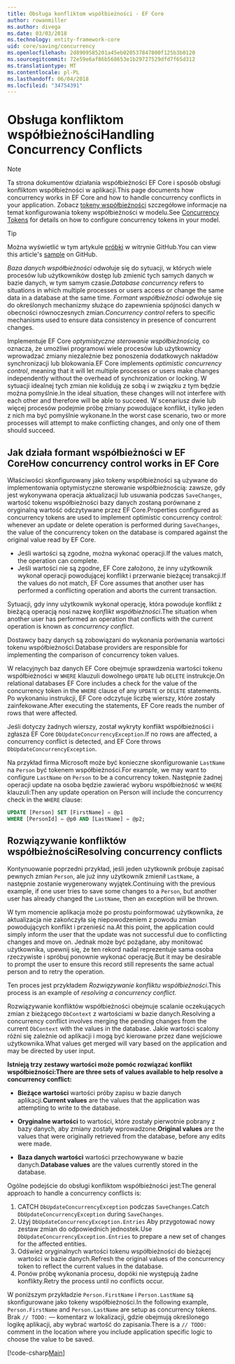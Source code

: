 ```yaml
---
title: Obsługa konfliktom współbieżności - EF Core
author: rowanmiller
ms.author: divega
ms.date: 03/03/2018
ms.technology: entity-framework-core
uid: core/saving/concurrency
ms.openlocfilehash: 2d8909585201a45eb020537847800f125b3b0120
ms.sourcegitcommit: 72e59e6af86b568653e1b29727529dfd7f65d312
ms.translationtype: MT
ms.contentlocale: pl-PL
ms.lasthandoff: 06/04/2018
ms.locfileid: "34754391"
---
```

# <a name="handling-concurrency-conflicts"></a><span data-ttu-id="981db-102">Obsługa konfliktom współbieżności</span><span class="sxs-lookup"><span data-stu-id="981db-102">Handling Concurrency Conflicts</span></span>

> [!NOTE]
> <span data-ttu-id="981db-103">Ta strona dokumentów działania współbieżności EF Core i sposób obsługi konfliktom współbieżności w aplikacji.</span><span class="sxs-lookup"><span data-stu-id="981db-103">This page documents how concurrency works in EF Core and how to handle concurrency conflicts in your application.</span></span> <span data-ttu-id="981db-104">Zobacz [tokeny współbieżności](xref:core/modeling/concurrency) szczegółowe informacje na temat konfigurowania tokeny współbieżności w modelu.</span><span class="sxs-lookup"><span data-stu-id="981db-104">See [Concurrency Tokens](xref:core/modeling/concurrency) for details on how to configure concurrency tokens in your model.</span></span>

> [!TIP]
> <span data-ttu-id="981db-105">Można wyświetlić w tym artykule [próbki](https://github.com/aspnet/EntityFramework.Docs/tree/master/samples/core/Saving/Saving/Concurrency/) w witrynie GitHub.</span><span class="sxs-lookup"><span data-stu-id="981db-105">You can view this article's [sample](https://github.com/aspnet/EntityFramework.Docs/tree/master/samples/core/Saving/Saving/Concurrency/) on GitHub.</span></span>

<span data-ttu-id="981db-106">_Baza danych współbieżności_ odwołuje się do sytuacji, w których wiele procesów lub użytkowników dostęp lub zmienić tych samych danych w bazie danych, w tym samym czasie.</span><span class="sxs-lookup"><span data-stu-id="981db-106">_Database concurrency_ refers to situations in which multiple processes or users access or change the same data in a database at the same time.</span></span> <span data-ttu-id="981db-107">_Formant współbieżności_ odwołuje się do określonych mechanizmy służące do zapewnienia spójności danych w obecności równoczesnych zmian.</span><span class="sxs-lookup"><span data-stu-id="981db-107">_Concurrency control_ refers to specific mechanisms used to ensure data consistency in presence of concurrent changes.</span></span>

<span data-ttu-id="981db-108">Implementuje EF Core _optymistyczne sterowanie współbieżnością_, co oznacza, że umożliwi programowi wiele procesów lub użytkownicy wprowadzać zmiany niezależnie bez ponoszenia dodatkowych nakładów synchronizacji lub blokowania.</span><span class="sxs-lookup"><span data-stu-id="981db-108">EF Core implements _optimistic concurrency control_, meaning that it will let multiple processes or users make changes independently without the overhead of synchronization or locking.</span></span> <span data-ttu-id="981db-109">W sytuacji idealnej tych zmian nie kolidują ze sobą i w związku z tym będzie można pomyślnie.</span><span class="sxs-lookup"><span data-stu-id="981db-109">In the ideal situation, these changes will not interfere with each other and therefore will be able to succeed.</span></span> <span data-ttu-id="981db-110">W scenariusz dwie lub więcej procesów podejmie próbę zmiany powodujące konflikt, i tylko jeden z nich ma być pomyślnie wykonane.</span><span class="sxs-lookup"><span data-stu-id="981db-110">In the worst case scenario, two or more processes will attempt to make conflicting changes, and only one of them should succeed.</span></span>

## <a name="how-concurrency-control-works-in-ef-core"></a><span data-ttu-id="981db-111">Jak działa formant współbieżności w EF Core</span><span class="sxs-lookup"><span data-stu-id="981db-111">How concurrency control works in EF Core</span></span>

<span data-ttu-id="981db-112">Właściwości skonfigurowany jako tokeny współbieżności są używane do implementowania optymistyczne sterowanie współbieżnością: zawsze, gdy jest wykonywana operacja aktualizacji lub usuwania podczas `SaveChanges`, wartość tokenu współbieżności bazy danych zostaną porównane z oryginalną wartość odczytywane przez EF Core.</span><span class="sxs-lookup"><span data-stu-id="981db-112">Properties configured as concurrency tokens are used to implement optimistic concurrency control: whenever an update or delete operation is performed during `SaveChanges`, the value of the concurrency token on the database is compared against the original value read by EF Core.</span></span>

- <span data-ttu-id="981db-113">Jeśli wartości są zgodne, można wykonać operacji.</span><span class="sxs-lookup"><span data-stu-id="981db-113">If the values match, the operation can complete.</span></span>
- <span data-ttu-id="981db-114">Jeśli wartości nie są zgodne, EF Core założono, że inny użytkownik wykonał operacji powodującej konflikt i przerwanie bieżącej transakcji.</span><span class="sxs-lookup"><span data-stu-id="981db-114">If the values do not match, EF Core assumes that another user has performed a conflicting operation and aborts the current transaction.</span></span>

<span data-ttu-id="981db-115">Sytuacji, gdy inny użytkownik wykonał operację, która powoduje konflikt z bieżącą operacją nosi nazwę _konflikt współbieżności_.</span><span class="sxs-lookup"><span data-stu-id="981db-115">The situation when another user has performed an operation that conflicts with the current operation is known as _concurrency conflict_.</span></span>

<span data-ttu-id="981db-116">Dostawcy bazy danych są zobowiązani do wykonania porównania wartości tokenu współbieżności.</span><span class="sxs-lookup"><span data-stu-id="981db-116">Database providers are responsible for implementing the comparison of concurrency token values.</span></span>

<span data-ttu-id="981db-117">W relacyjnych baz danych EF Core obejmuje sprawdzenia wartości tokenu współbieżności w `WHERE` klauzuli dowolnego `UPDATE` lub `DELETE` instrukcje.</span><span class="sxs-lookup"><span data-stu-id="981db-117">On relational databases EF Core includes a check for the value of the concurrency token in the `WHERE` clause of any `UPDATE` or `DELETE` statements.</span></span> <span data-ttu-id="981db-118">Po wykonaniu instrukcji, EF Core odczytuje liczbę wierszy, które zostały zainfekowane.</span><span class="sxs-lookup"><span data-stu-id="981db-118">After executing the statements, EF Core reads the number of rows that were affected.</span></span>

<span data-ttu-id="981db-119">Jeśli dotyczy żadnych wierszy, został wykryty konflikt współbieżności i zgłasza EF Core `DbUpdateConcurrencyException`.</span><span class="sxs-lookup"><span data-stu-id="981db-119">If no rows are affected, a concurrency conflict is detected, and EF Core throws `DbUpdateConcurrencyException`.</span></span>

<span data-ttu-id="981db-120">Na przykład firma Microsoft może być konieczne skonfigurowanie `LastName` na `Person` być tokenem współbieżności.</span><span class="sxs-lookup"><span data-stu-id="981db-120">For example, we may want to configure `LastName` on `Person` to be a concurrency token.</span></span> <span data-ttu-id="981db-121">Następnie żadnej operacji update na osoba będzie zawierać wyboru współbieżność w `WHERE` klauzuli:</span><span class="sxs-lookup"><span data-stu-id="981db-121">Then any update operation on Person will include the concurrency check in the `WHERE` clause:</span></span>

``` sql
UPDATE [Person] SET [FirstName] = @p1
WHERE [PersonId] = @p0 AND [LastName] = @p2;
```

## <a name="resolving-concurrency-conflicts"></a><span data-ttu-id="981db-122">Rozwiązywanie konfliktów współbieżności</span><span class="sxs-lookup"><span data-stu-id="981db-122">Resolving concurrency conflicts</span></span>

<span data-ttu-id="981db-123">Kontynuowanie poprzedni przykład, jeśli jeden użytkownik próbuje zapisać pewnych zmian `Person`, ale już inny użytkownik zmienił `LastName`, a następnie zostanie wygenerowany wyjątek.</span><span class="sxs-lookup"><span data-stu-id="981db-123">Continuing with the previous example, if one user tries to save some changes to a `Person`, but another user has already changed the `LastName`, then an exception will be thrown.</span></span>

<span data-ttu-id="981db-124">W tym momencie aplikacja może po prostu poinformować użytkownika, że aktualizacja nie zakończyła się niepowodzeniem z powodu zmian powodujących konflikt i przenieść na.</span><span class="sxs-lookup"><span data-stu-id="981db-124">At this point, the application could simply inform the user that the update was not successful due to conflicting changes and move on.</span></span> <span data-ttu-id="981db-125">Jednak może być pożądane, aby monitować użytkownika, upewnij się, że ten rekord nadal reprezentuje sama osoba rzeczywiste i spróbuj ponownie wykonać operację.</span><span class="sxs-lookup"><span data-stu-id="981db-125">But it may be desirable to prompt the user to ensure this record still represents the same actual person and to retry the operation.</span></span>

<span data-ttu-id="981db-126">Ten proces jest przykładem _Rozwiązywanie konfliktu współbieżności_.</span><span class="sxs-lookup"><span data-stu-id="981db-126">This process is an example of _resolving a concurrency conflict_.</span></span>

<span data-ttu-id="981db-127">Rozwiązywanie konfliktów współbieżności obejmuje scalanie oczekujących zmian z bieżącego `DbContext` z wartościami w bazie danych.</span><span class="sxs-lookup"><span data-stu-id="981db-127">Resolving a concurrency conflict involves merging the pending changes from the current `DbContext` with the values in the database.</span></span> <span data-ttu-id="981db-128">Jakie wartości scalony różni się zależnie od aplikacji i mogą być kierowane przez dane wejściowe użytkownika.</span><span class="sxs-lookup"><span data-stu-id="981db-128">What values get merged will vary based on the application and may be directed by user input.</span></span>

<span data-ttu-id="981db-129">**Istnieją trzy zestawy wartości może pomóc rozwiązać konflikt współbieżności:**</span><span class="sxs-lookup"><span data-stu-id="981db-129">**There are three sets of values available to help resolve a concurrency conflict:**</span></span>

* <span data-ttu-id="981db-130">**Bieżące wartości** wartości próby zapisu w bazie danych aplikacji.</span><span class="sxs-lookup"><span data-stu-id="981db-130">**Current values** are the values that the application was attempting to write to the database.</span></span>

* <span data-ttu-id="981db-131">**Oryginalne wartości** to wartości, które zostały pierwotnie pobrany z bazy danych, aby zmiany zostały wprowadzone.</span><span class="sxs-lookup"><span data-stu-id="981db-131">**Original values** are the values that were originally retrieved from the database, before any edits were made.</span></span>

* <span data-ttu-id="981db-132">**Baza danych wartości** wartości przechowywane w bazie danych.</span><span class="sxs-lookup"><span data-stu-id="981db-132">**Database values** are the values currently stored in the database.</span></span>

<span data-ttu-id="981db-133">Ogólne podejście do obsługi konfliktom współbieżności jest:</span><span class="sxs-lookup"><span data-stu-id="981db-133">The general approach to handle a concurrency conflicts is:</span></span>

1. <span data-ttu-id="981db-134">CATCH `DbUpdateConcurrencyException` podczas `SaveChanges`.</span><span class="sxs-lookup"><span data-stu-id="981db-134">Catch `DbUpdateConcurrencyException` during `SaveChanges`.</span></span>
2. <span data-ttu-id="981db-135">Użyj `DbUpdateConcurrencyException.Entries` Aby przygotować nowy zestaw zmian do odpowiednich jednostek.</span><span class="sxs-lookup"><span data-stu-id="981db-135">Use `DbUpdateConcurrencyException.Entries` to prepare a new set of changes for the affected entities.</span></span>
3. <span data-ttu-id="981db-136">Odśwież oryginalnych wartości tokenu współbieżności do bieżącej wartości w bazie danych.</span><span class="sxs-lookup"><span data-stu-id="981db-136">Refresh the original values of the concurrency token to reflect the current values in the database.</span></span>
4. <span data-ttu-id="981db-137">Ponów próbę wykonania procesu, dopóki nie występują żadne konflikty.</span><span class="sxs-lookup"><span data-stu-id="981db-137">Retry the process until no conflicts occur.</span></span>

<span data-ttu-id="981db-138">W poniższym przykładzie `Person.FirstName` i `Person.LastName` są skonfigurowane jako tokeny współbieżności.</span><span class="sxs-lookup"><span data-stu-id="981db-138">In the following example, `Person.FirstName` and `Person.LastName` are setup as concurrency tokens.</span></span> <span data-ttu-id="981db-139">Brak `// TODO:` — komentarz w lokalizacji, gdzie obejmują określonego logikę aplikacji, aby wybrać wartość do zapisania.</span><span class="sxs-lookup"><span data-stu-id="981db-139">There is a `// TODO:` comment in the location where you include application specific logic to choose the value to be saved.</span></span>

[!code-csharp[Main](../../../samples/core/Saving/Saving/Concurrency/Sample.cs?name=ConcurrencyHandlingCode&highlight=34-35)]
